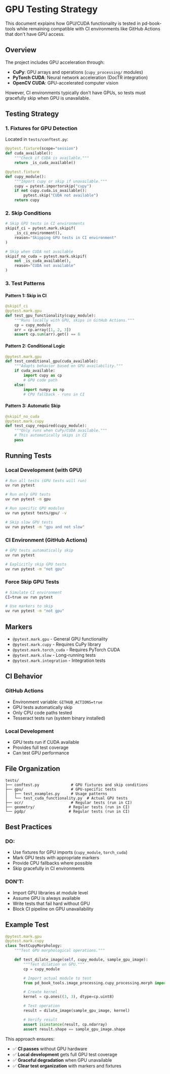 # GPU Testing Strategy

This document explains how GPU/CUDA functionality is tested in pd-book-tools while remaining compatible with CI environments like GitHub Actions that don't have GPU access.

## Overview

The project includes GPU acceleration through:
- **CuPy**: GPU arrays and operations (`cupy_processing/` modules)
- **PyTorch CUDA**: Neural network acceleration (DocTR integration)
- **OpenCV CUDA**: GPU-accelerated computer vision

However, CI environments typically don't have GPUs, so tests must gracefully skip when GPU is unavailable.

## Testing Strategy

### 1. **Fixtures for GPU Detection**

Located in `tests/conftest.py`:

```python
@pytest.fixture(scope="session")
def cuda_available():
    """Check if CUDA is available."""
    return _is_cuda_available()

@pytest.fixture
def cupy_module():
    """Import cupy or skip if unavailable."""
    cupy = pytest.importorskip("cupy")
    if not cupy.cuda.is_available():
        pytest.skip("CUDA not available")
    return cupy
```

### 2. **Skip Conditions**

```python
# Skip GPU tests in CI environments
skipif_ci = pytest.mark.skipif(
    _is_ci_environment(),
    reason="Skipping GPU tests in CI environment"
)

# Skip when CUDA not available
skipif_no_cuda = pytest.mark.skipif(
    not _is_cuda_available(),
    reason="CUDA not available"
)
```

### 3. **Test Patterns**

#### **Pattern 1: Skip in CI**
```python
@skipif_ci
@pytest.mark.gpu
def test_gpu_functionality(cupy_module):
    """Runs locally with GPU, skips in GitHub Actions."""
    cp = cupy_module
    arr = cp.array([1, 2, 3])
    assert cp.sum(arr).get() == 6
```

#### **Pattern 2: Conditional Logic**
```python
@pytest.mark.gpu
def test_conditional_gpu(cuda_available):
    """Adapts behavior based on GPU availability."""
    if cuda_available:
        import cupy as cp
        # GPU code path
    else:
        import numpy as np
        # CPU fallback - runs in CI
```

#### **Pattern 3: Automatic Skip**
```python
@skipif_no_cuda
@pytest.mark.cupy
def test_cupy_required(cupy_module):
    """Only runs when CuPy/CUDA available."""
    # This automatically skips in CI
    pass
```

## Running Tests

### **Local Development (with GPU)**
```bash
# Run all tests (GPU tests will run)
uv run pytest

# Run only GPU tests
uv run pytest -m gpu

# Run specific GPU modules
uv run pytest tests/gpu/ -v

# Skip slow GPU tests
uv run pytest -m "gpu and not slow"
```

### **CI Environment (GitHub Actions)**
```bash
# GPU tests automatically skip
uv run pytest

# Explicitly skip GPU tests
uv run pytest -m "not gpu"
```

### **Force Skip GPU Tests**
```bash
# Simulate CI environment
CI=true uv run pytest

# Use markers to skip
uv run pytest -m "not gpu"
```

## Markers

- `@pytest.mark.gpu` - General GPU functionality
- `@pytest.mark.cupy` - Requires CuPy library
- `@pytest.mark.torch_cuda` - Requires PyTorch CUDA
- `@pytest.mark.slow` - Long-running tests
- `@pytest.mark.integration` - Integration tests

## CI Behavior

### **GitHub Actions**
- Environment variable: `GITHUB_ACTIONS=true`
- GPU tests automatically skip
- Only CPU code paths tested
- Tesseract tests run (system binary installed)

### **Local Development**
- GPU tests run if CUDA available
- Provides full test coverage
- Can test GPU performance

## File Organization

```
tests/
├── conftest.py              # GPU fixtures and skip conditions
├── gpu/                     # GPU-specific tests
│   ├── test_examples.py     # Usage patterns
│   └── test_cuda_functionality.py  # Actual GPU tests
├── ocr/                     # Regular tests (run in CI)
├── geometry/               # Regular tests (run in CI)
└── pgdp/                   # Regular tests (run in CI)
```

## Best Practices

### **DO:**
- Use fixtures for GPU imports (`cupy_module`, `torch_cuda`)
- Mark GPU tests with appropriate markers
- Provide CPU fallbacks where possible
- Skip gracefully in CI environments

### **DON'T:**
- Import GPU libraries at module level
- Assume GPU is always available
- Write tests that fail hard without GPU
- Block CI pipeline on GPU unavailability

## Example Test

```python
@pytest.mark.gpu
@pytest.mark.cupy
class TestCupyMorphology:
    """Test GPU morphological operations."""

    def test_dilate_image(self, cupy_module, sample_gpu_image):
        """Test dilation on GPU."""
        cp = cupy_module

        # Import actual module to test
        from pd_book_tools.image_processing.cupy_processing.morph import dilate_image

        # Create kernel
        kernel = cp.ones((3, 3), dtype=cp.uint8)

        # Test operation
        result = dilate_image(sample_gpu_image, kernel)

        # Verify result
        assert isinstance(result, cp.ndarray)
        assert result.shape == sample_gpu_image.shape
```

This approach ensures:
- ✅ **CI passes** without GPU hardware
- ✅ **Local development** gets full GPU test coverage
- ✅ **Graceful degradation** when GPU unavailable
- ✅ **Clear test organization** with markers and fixtures
